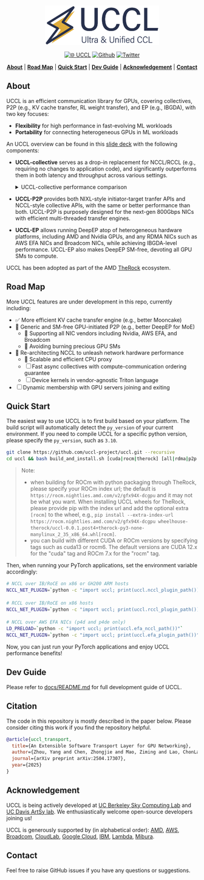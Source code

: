 <div align="center">

<p align="center"> <img src="./docs/images/uccl_logo.png" alt="" width="300"> </p>

[![🌐 UCCL](https://img.shields.io/badge/-Visit%20Website-5865F2?style=for-the-badge)](https://uccl-project.github.io/) [![Github](https://img.shields.io/badge/UCCL-000000?style=for-the-badge&logo=github&logoColor=000&logoColor=white)](https://github.com/uccl-project/uccl) [![Twitter](https://img.shields.io/badge/UCCL-white?style=for-the-badge&logo=X&logoColor=000&color=000&labelColor=white)](https://x.com/uccl_proj)
<p align="center">
    <a href="#about"><b>About</b></a> | 
    <a href="#road-map"><b>Road Map</b></a> | 
    <a href="#quick-start"><b>Quick Start</b></a> | 
    <a href="#dev-guide"><b>Dev Guide</b></a> | 
    <a href="#acknowledgement"><b>Acknowledgement</b></a> |
    <a href="#contact"><b>Contact</b></a>
</p>

</div>

## About 

UCCL is an efficient communication library for GPUs, covering collectives, P2P (e.g., KV cache transfer, RL weight transfer), and EP (e.g., IBGDA), with two key focuses: 
* **Flexibility** for high performance in fast-evolving ML workloads
* **Portability** for connecting heterogeneous GPUs in ML workloads

An UCCL overview can be found in this [slide deck](https://docs.google.com/presentation/d/1LQxZzxghRmua4FkfQjWu69wXy9hrs9V_tXrXt_DT-F4/edit?usp=sharing) with the following components: 

* **UCCL-collective** serves as a drop-in replacement for NCCL/RCCL (e.g., requiring no changes to application code), and significantly outperforms them in both latency and throughput across various settings. 

  <details>
  <summary>UCCL-collective performance comparison</summary>

  * On six HGX servers (across two racks) with 8x400G CX-7 RoCE NICs and 8xH100 GPUs, UCCL-collective outperforms NCCL by up to **2.5x** for AllReduce:
    <p align="left"> <img src="./docs/images/allreduce_6_hgx.png" alt="" width="600"> </p>

  * On four AWS `p4d.24xlarge` instances with 4x100G EFA NICs and 8xA100 GPUs, UCCL-collective outperforms NCCL by up to **3.3x** for AlltoAll: 
    <p align="left"> <img src="./docs/images/alltoall_4_p4d.png" alt="" width="600"> </p>

  * On two AWS `g4dn.8xlarge` instances with 1x50G ENA NICs and 1xT4 GPUs within the same cluster placement group, UCCL-collective outperforms NCCL by up to **3.7x** for AllReduce: 
    <p align="left"> <img src="./docs/images/allreduce_2_g4dn.png" alt="" width="600"> </p>

  More specifically, UCCL-collective aims to: 
  * rearchitect the CCL layer (while keeping NCCL APIs) to unleash the full potential of network hardware
  * rearchitect the network transport layer to be fast and extensible
  * support heterogeneous GPU and networking vendors such as Nvidia, AMD, and Broadcom
  * become an open and collaborative platform for GPU communication research
  <br>

  UCCL-collective has built a fast and extensible transport layer in software, which has created many benefits. 
  For example, existing network transports under NCCL (i.e., kernel TCP and RDMA) leverage one or few network paths to stream huge data volumes, thus prone to congestion happening in datacenter networks. 
  Instead, UCCL-collective employs packet spraying in software to leverage abundant network paths to avoid "single-path-of-congestion". 
  More benefits include: 1) packet spraying with 256 paths, 2) advanced congestion control such as latency-based and receiver-driven ones, 3) efficient loss recovery by selective repeat, and 4) widely usable in public clouds with legacy NICs and Ethernet. Feel free to check out our full [technical report](https://arxiv.org/pdf/2504.17307).
  </details>

* **UCCL-P2P** provides both NIXL-style initiator-target tranfer APIs and NCCL-style collective APIs, with the same or better performance than both. UCCL-P2P is purposely designed for the next-gen 800Gbps NICs with efficient multi-threaded transfer engines. 

* **UCCL-EP** allows running DeepEP atop of heterogeneous hardware platforms, including AMD and Nvidia GPUs, and any RDMA NICs such as AWS EFA NICs and Broadcom NICs, while achieving IBGDA-level performance. UCCL-EP also makes DeepEP SM-free, devoting all GPU SMs to compute. 

UCCL has been adopted as part of the AMD [TheRock](https://github.com/ROCm/TheRock) ecosystem.

## Road Map

More UCCL features are under development in this repo, currently including: 
- ✅ More efficient KV cache transfer engine (e.g., better Mooncake)
- 🚧 Generic and SM-free GPU-initiated P2P (e.g., better DeepEP for MoE)
  - 🚧 Supporting all NIC vendors including Nvidia, AWS EFA, and Broadcom
  - 🚧 Avoiding burning precious GPU SMs
- 🚧 Re-architecting NCCL to unleash network hardware performance
  - 🚧 Scalable and efficient CPU proxy
  - ☐ Fast async collectives with compute-communication ordering guarantee
  - ☐ Device kernels in vendor-agnostic Triton language
- ☐ Dynamic membership with GPU servers joining and exiting


## Quick Start

The easiest way to use UCCL is to first build based on your platform. The build script will automatically detect the `py_version` of your current environment. If you need to compile UCCL for a specific python version, please specify the `py_version`, such as `3.10`. 

```bash
git clone https://github.com/uccl-project/uccl.git --recursive
cd uccl && bash build_and_install.sh [cuda|rocm|therock] [all|rdma|p2p|efa|ep] [py_version] [rocm_index_url]
```
> Note: 
> - when building for ROCm with python packaging through TheRock, please specify your ROCm index url; the default is `https://rocm.nightlies.amd.com/v2/gfx94X-dcgpu` and it may not be what you want. When installing UCCL wheels for TheRock, please provide pip with the index url and add the optional extra `[rocm]` to the wheel, e.g., `pip install --extra-index-url https://rocm.nightlies.amd.com/v2/gfx94X-dcgpu wheelhouse-therock/uccl-0.0.1.post4+therock-py3-none-manylinux_2_35_x86_64.whl[rocm]`.
> - you can build with different CUDA or ROCm versions by specifying tags such as cuda13 or rocm6. The default versions are CUDA 12.x for the "cuda" tag and ROCm 7.x for the "rocm" tag.

Then, when running your PyTorch applications, set the environment variable accordingly: 
```bash
# NCCL over IB/RoCE on x86 or GH200 ARM hosts
NCCL_NET_PLUGIN=`python -c "import uccl; print(uccl.nccl_plugin_path())"`

# RCCL over IB/RoCE on x86 hosts
NCCL_NET_PLUGIN=`python -c "import uccl; print(uccl.rccl_plugin_path())"`

# NCCL over AWS EFA NICs (p4d and p4de only)
LD_PRELOAD=`python -c "import uccl; print(uccl.efa_nccl_path())"`
NCCL_NET_PLUGIN=`python -c "import uccl; print(uccl.efa_plugin_path())"`
```

Now, you can just run your PyTorch applications and enjoy UCCL performance benefits! 

## Dev Guide

Please refer to [docs/README.md](docs/README.md) for full development guide of UCCL.

## Citation
The code in this repository is mostly described in the paper below. Please consider citing this work if you find the repository helpful. 

```bibtex
@article{uccl_transport,
  title={An Extensible Software Transport Layer for GPU Networking},
  author={Zhou, Yang and Chen, Zhongjie and Mao, Ziming and Lao, ChonLam and Yang, Shuo and Kannan, Pravein Govindan and Gao, Jiaqi and Zhao, Yilong and Wu, Yongji and You, Kaichao and Ren, Fengyuan and Xu, Zhiying and Raiciu, Costin and Stoica, Ion},
  journal={arXiv preprint arXiv:2504.17307},
  year={2025}
}
```

## Acknowledgement

UCCL is being actively developed at [UC Berkeley Sky Computing Lab](https://sky.cs.berkeley.edu/) and [UC Davis ArtSy lab](https://github.com/artsy-lab). We enthusiastically welcome open-source developers joining us! 

UCCL is generously supported by (in alphabetical order): 
[AMD](https://www.amd.com/en.html), 
[AWS](https://aws.amazon.com/), 
[Broadcom](https://www.broadcom.com/), 
[CloudLab](https://www.cloudlab.us/), 
[Google Cloud](https://cloud.google.com/), 
[IBM](https://www.ibm.com/), 
[Lambda](https://lambda.ai/),
[Mibura](https://www.mibura.com/).

## Contact
Feel free to raise GitHub issues if you have any questions or suggestions. 
